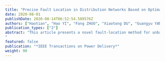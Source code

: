 ```yaml
---
title: "Precise Fault Location in Distribution Networks Based on Optimal Monitor Allocation"
date: 2020-08-01
publishDate: 2020-08-14T06:52:54.589576Z
authors: ["Haotian", "Hao YI", "Fang ZHUO", "Xiaotong DU", "Guangyu YANG"]
publication_types: ["2"]
abstract: "This article presents a novel fault-location method for unbalanced distribution networks in the presence of distributed generations. By utilizing the linear least square method, the candidate faulty lines are selected, and the injected fault currents are derived from the sparse voltage phasor measurements. According to the obtainability of the fault currents, two types of approaches are adopted for estimating the per-unit fault location. By taking advantage of the precise fault-location scheme, the actual faulted line and the accurate fault location are identified. Also, in order to compromise between the fault-location accuracy and the allocation costs, an optimal monitor-allocation algorithm is developed for determining the Pareto-optimal set of meter placements that have the minimal number of monitors to satisfy the requirements of fault-location accuracy. The proposed optimal allocation algorithm and the two types of fault-location approaches are validated on a modified IEEE 123-node test feeder using Matlab and Simulink.
"
featured: false
publication: "*IEEE Transactions on Power Delivery*"
weight: 90
---
```


